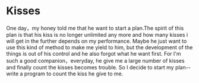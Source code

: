 Kisses
======

One day，my honey told me that he want to start a plan.The spirit of this plan is that his kiss is no longer unlimited any more and how many kisses i will get in the further depends on my performance.
Maybe he just want to use this kind of method to make me yield to him, but the development of the things is out of his control and he also forgot what he want first.
For I'm such a good companion，everyday, he give me a large number of kisses and finally count the kisses becomes trouble. 
So I decide to start my plan--write a program to count the kiss he give to me.